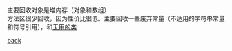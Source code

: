主要回收对象是堆内存（对象和数组）  
方法区很少回收，因为性价比很低。主要回收一些废弃常量（不适用的字符串常量和符号引用），和[无用的类](1/1.md)  

[back](../10.md)  